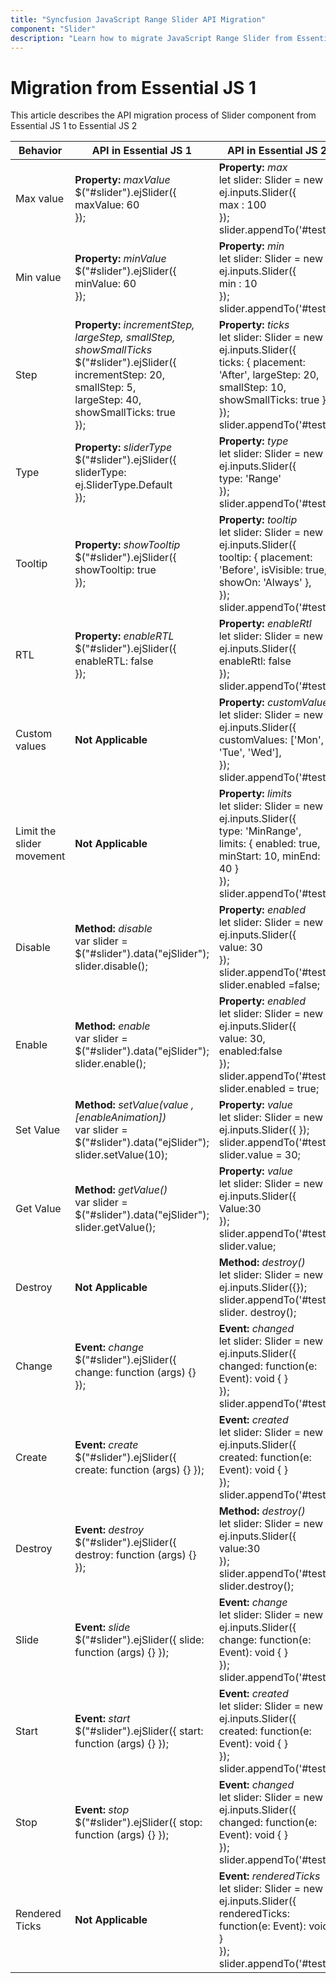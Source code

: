 ```yaml
---
title: "Syncfusion JavaScript Range Slider API Migration"
component: "Slider"
description: "Learn how to migrate JavaScript Range Slider from Essential JS 1 to Essential JS 2 using API, methods and events."
---
```


# Migration from Essential JS 1

This article describes the API migration process of Slider component from Essential JS 1 to Essential JS 2

| Behavior | API in Essential JS 1 | API in Essential JS 2 |
| --- | --- | --- |
| Max value | **Property:**  *maxValue* <br /> $("#slider").ejSlider({ <br /> maxValue: 60 <br /> }); | **Property:** *max* <br /> let slider: Slider = new ej.inputs.Slider({ <br /> max : 100 <br /> }); <br /> slider.appendTo('#test'); |
| Min value | **Property:**  *minValue* <br /> $("#slider").ejSlider({ <br /> minValue: 60 <br /> }); | **Property:** *min* <br /> let slider: Slider = new ej.inputs.Slider({ <br /> min : 10 <br /> }); <br /> slider.appendTo('#test'); |
| Step | **Property:** *incrementStep, largeStep, smallStep, showSmallTicks* <br /> $("#slider").ejSlider({<br /> incrementStep: 20, <br />smallStep: 5, <br />largeStep: 40, <br />showSmallTicks: true <br /> });| **Property:** *ticks* <br /> let slider: Slider = new ej.inputs.Slider({<br /> ticks: { placement: 'After', largeStep: 20, smallStep: 10, showSmallTicks: true }, <br /> }); <br />slider.appendTo('#test'); |
| Type | **Property:** *sliderType* <br /> $("#slider").ejSlider({ <br />sliderType: ej.SliderType.Default <br /> }); | **Property:** *type* <br /> let slider: Slider = new ej.inputs.Slider({ <br />type: 'Range' <br /> }); <br /> slider.appendTo('#test'); |
| Tooltip | **Property:** *showTooltip* <br /> $("#slider").ejSlider({ <br /> showTooltip: true <br /> }); | **Property:** *tooltip* <br /> let slider: Slider = new ej.inputs.Slider({ <br /> tooltip: { placement: 'Before', isVisible: true, showOn: 'Always' },<br /> }); <br /> slider.appendTo('#test'); |
| RTL | **Property:** *enableRTL* <br /> $("#slider").ejSlider({ <br /> enableRTL: false <br /> }); | **Property:** *enableRtl* <br /> let slider: Slider = new ej.inputs.Slider({<br /> enableRtl: false <br /> }); <br /> slider.appendTo('#test'); |
| Custom values | **Not Applicable** | **Property:** *customValues* <br /> let slider: Slider = new ej.inputs.Slider({<br /> customValues: ['Mon', 'Tue', 'Wed'], <br />}); <br /> slider.appendTo('#test'); |
| Limit the slider movement | **Not Applicable** | **Property:** *limits* <br /> let slider: Slider = new ej.inputs.Slider({ <br /> type: 'MinRange', <br /> limits: { enabled: true, minStart: 10, minEnd: 40 } <br />}); <br /> slider.appendTo('#test'); |
| Disable | **Method:** *disable* <br /> var slider = $("#slider").data("ejSlider"); <br /> slider.disable(); | **Property:** *enabled* <br />let slider: Slider = new ej.inputs.Slider({<br />value: 30<br />});<br />slider.appendTo('#test');<br />slider.enabled =false;<br /> |
| Enable | **Method:** *enable* <br /> var slider = $("#slider").data("ejSlider"); <br /> slider.enable(); | **Property:** *enabled* <br />let slider: Slider = new ej.inputs.Slider({<br />value: 30,<br />enabled:false<br />});<br />slider.appendTo('#test');<br />slider.enabled = true;<br /> |
| Set Value | **Method:** *setValue(value ,[enableAnimation])* <br /> var slider = $("#slider").data("ejSlider");  <br /> slider.setValue(10); | **Property:** *value* <br /> let slider: Slider = new ej.inputs.Slider({ }); <br />slider.appendTo('#test');<br />slider.value = 30;<br /> |
| Get Value | **Method:** *getValue()* <br /> var slider = $("#slider").data("ejSlider");  <br /> slider.getValue(); | **Property:** *value* <br />let slider: Slider = new ej.inputs.Slider({<br />Value:30<br />});<br />slider.appendTo('#test');<br />slider.value;<br /> |
| Destroy | **Not Applicable** | **Method:** *destroy()* <br /> let slider: Slider = new ej.inputs.Slider({}); <br /> slider.appendTo('#test'); <br /> slider. destroy(); |
| Change | **Event:** *change* <br /> $("#slider").ejSlider({ change: function (args) {} }); | **Event:** *changed* <br /> let slider: Slider = new ej.inputs.Slider({<br /> changed: function(e: Event): void { } <br /> });  <br /> slider.appendTo('#test'); |
| Create | **Event:** *create* <br /> $("#slider").ejSlider({ create: function (args) {} }); | **Event:** *created* <br /> let slider: Slider = new ej.inputs.Slider({<br /> created: function(e: Event): void { } <br /> });  <br /> slider.appendTo('#test'); |
| Destroy | **Event:** *destroy* <br /> $("#slider").ejSlider({ destroy: function (args) {} }); | **Method:** *destroy()* <br /> let slider: Slider = new ej.inputs.Slider({<br />value:30<br />});<br />slider.appendTo('#test);<br />slider.destroy();<br /> |
| Slide | **Event:** *slide* <br /> $("#slider").ejSlider({ slide: function (args) {} }); | **Event:** *change* <br /> let slider: Slider = new ej.inputs.Slider({<br />change: function(e: Event): void { }<br />});<br />slider.appendTo('#test); |
| Start | **Event:** *start* <br /> $("#slider").ejSlider({ start: function (args) {} }); | **Event:** *created* <br /> let slider: Slider = new ej.inputs.Slider({<br /> created: function(e: Event): void { }<br />});<br />slider.appendTo('#test); |
| Stop | **Event:** *stop* <br /> $("#slider").ejSlider({ stop: function (args) {} }); | **Event:** *changed* <br /> let slider: Slider = new ej.inputs.Slider({<br />changed: function(e: Event): void { }<br />});<br />slider.appendTo('#test);<br />|
| Rendered Ticks | **Not Applicable** | **Event:** *renderedTicks* <br /> let slider: Slider = new ej.inputs.Slider({ <br /> renderedTicks: function(e: Event): void { }  <br /> }); <br /> slider.appendTo('#test); |